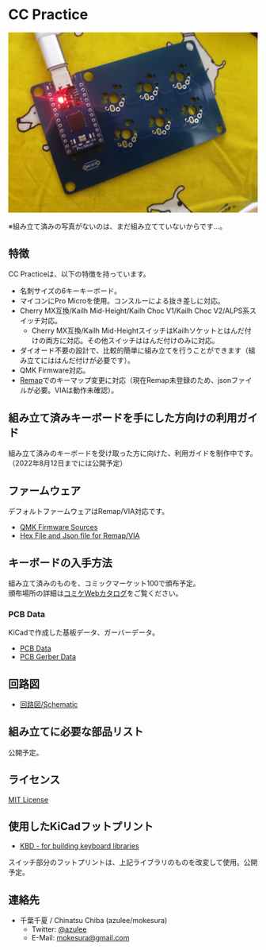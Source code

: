 # CC Practice

![CC Practice](https://github.com/mokesura/cc_practice/blob/main/img/cc-practice_pcb-photo.jpg?raw=true)

※組み立て済みの写真がないのは、まだ組み立てていないからです…。

## 特徴
CC Practiceは、以下の特徴を持っています。

- 名刺サイズの6キーキーボード。
- マイコンにPro Microを使用。コンスルーによる抜き差しに対応。
- Cherry MX互換/Kailh Mid-Height/Kailh Choc V1/Kailh Choc V2/ALPS系スイッチ対応。
  - Cherry MX互換/Kailh Mid-HeightスイッチはKailhソケットとはんだ付けの両方に対応。その他スイッチははんだ付けのみに対応。
- ダイオード不要の設計で、比較的簡単に組み立てを行うことができます（組み立てにははんだ付けが必要です）。
- QMK Firmware対応。
- [Remap](https://remap-keys.app)でのキーマップ変更に対応（現在Remap未登録のため、jsonファイルが必要。VIAは動作未確認）。

## 組み立て済みキーボードを手にした方向けの利用ガイド
組み立て済みのキーボードを受け取った方に向けた、利用ガイドを制作中です。  
（2022年8月12日までには公開予定）

## ファームウェア
デフォルトファームウェアはRemap/VIA対応です。

- [QMK Firmware Sources](https://github.com/mokesura/qmk_firmware/tree/mokesura/cc_practice/keyboards/mokesura/cc_practice)
- [Hex File and Json file for Remap/VIA](https://github.com/mokesura/cc_proto/tree/main/firmware)

## キーボードの入手方法
組み立て済みのものを、コミックマーケット100で頒布予定。  
頒布場所の詳細は[コミケWebカタログ](https://webcatalog-free.circle.ms/Circle/16215504)をご覧ください。

### PCB Data
KiCadで作成した基板データ、ガーバーデータ。

- [PCB Data](https://github.com/mokesura/cc_practice/tree/main/pcb) 
- [PCB Gerber Data](https://github.com/mokesura/cc_practice/tree/main/pcb-gerber) 

## 回路図
- [回路図/Schematic](https://github.com/mokesura/cc_practice/blob/main/pcb/cc-practice_Schematic.pdf)

## 組み立てに必要な部品リスト
公開予定。

## ライセンス
[MIT License](https://github.com/mokesura/cc_practice/blob/main/LICENSE)

## 使用したKiCadフットプリント
- [KBD - for building keyboard libraries](https://github.com/foostan/kbd) 

スイッチ部分のフットプリントは、上記ライブラリのものを改変して使用。公開予定。

## 連絡先
- 千葉千夏 / Chinatsu Chiba (azulee/mokesura)
  - Twitter: [@azulee](https://twitter.com/azulee)
  - E-Mail: mokesura@gmail.com

